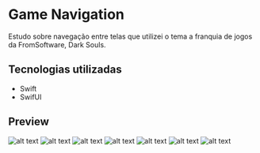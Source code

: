# Game Navigation
Estudo sobre navegação entre telas que utilizei o tema a franquia de jogos da FromSoftware, Dark Souls.

## Tecnologias utilizadas
- Swift
- SwifUI

## Preview
![alt text](https://github.com/lucasreald/GameNavigation/blob/main/appImages/1.png?raw=true)
![alt text](https://github.com/lucasreald/GameNavigation/blob/main/appImages/2.png?raw=true)
![alt text](https://github.com/lucasreald/GameNavigation/blob/main/appImages/3.png?raw=true)
![alt text](https://github.com/lucasreald/GameNavigation/blob/main/appImages/4.png?raw=true)
![alt text](https://github.com/lucasreald/GameNavigation/blob/main/appImages/5.png?raw=true)
![alt text](https://github.com/lucasreald/GameNavigation/blob/main/appImages/6.png?raw=true)
![alt text](https://github.com/lucasreald/GameNavigation/blob/main/appImages/7.png?raw=true)
